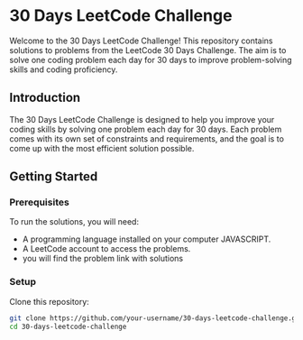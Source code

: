 # 30 Days LeetCode Challenge

Welcome to the 30 Days LeetCode Challenge! This repository contains solutions to problems from the LeetCode 30 Days Challenge. The aim is to solve one coding problem each day for 30 days to improve problem-solving skills and coding proficiency.

## Introduction

The 30 Days LeetCode Challenge is designed to help you improve your coding skills by solving one problem each day for 30 days. Each problem comes with its own set of constraints and requirements, and the goal is to come up with the most efficient solution possible.

## Getting Started

### Prerequisites

To run the solutions, you will need:
- A programming language installed on your computer JAVASCRIPT.
- A LeetCode account to access the problems.
- you will find the problem link with solutions

### Setup

Clone this repository:
   ```sh
   git clone https://github.com/your-username/30-days-leetcode-challenge.git
   cd 30-days-leetcode-challenge

